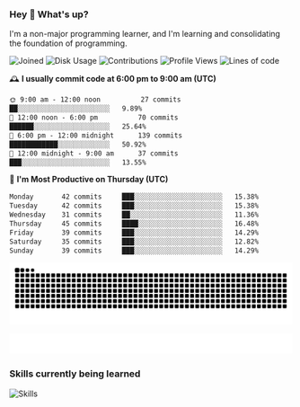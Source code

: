 ### Hey :wave: What's up?

I'm a non-major programming learner, and I'm learning and consolidating the foundation of programming.

<!--START_SECTION:waka-->
![Joined](http://img.shields.io/badge/Joined-7%20years%20ago-6D67E4?style=flat&labelColor=453C67)
![Disk Usage](http://img.shields.io/badge/Github%27s%20Storage-598.4%20MB-FD841F?style=flat&labelColor=E14D2A)
![Contributions](http://img.shields.io/badge/Contributions%20in%202023-225-7DCE13?style=flat&labelColor=2B7A0B)
![Profile Views](http://img.shields.io/badge/Profile%20Views-50-3AB4F2?style=flat&labelColor=0078AA)
![Lines of code](https://img.shields.io/badge/Lines%20of%20code-2%20Million%20Lines%20of%20code-FF8B8B?style=flat&labelColor=EB4747)

🕰️ **I usually commit code at 6:00 pm to 9:00 am (UTC)** 

```text
🌞 9:00 am - 12:00 noon          27 commits     ██░░░░░░░░░░░░░░░░░░░░░░░   9.89% 
🌆 12:00 noon - 6:00 pm          70 commits     ██████░░░░░░░░░░░░░░░░░░░   25.64% 
🌃 6:00 pm - 12:00 midnight      139 commits    ████████████░░░░░░░░░░░░░   50.92% 
🌙 12:00 midnight - 9:00 am      37 commits     ███░░░░░░░░░░░░░░░░░░░░░░   13.55%
```
📅 **I'm Most Productive on Thursday (UTC)** 

```text
Monday       42 commits     ███░░░░░░░░░░░░░░░░░░░░░░   15.38% 
Tuesday      42 commits     ███░░░░░░░░░░░░░░░░░░░░░░   15.38% 
Wednesday    31 commits     ██░░░░░░░░░░░░░░░░░░░░░░░   11.36% 
Thursday     45 commits     ████░░░░░░░░░░░░░░░░░░░░░   16.48% 
Friday       39 commits     ███░░░░░░░░░░░░░░░░░░░░░░   14.29% 
Saturday     35 commits     ███░░░░░░░░░░░░░░░░░░░░░░   12.82% 
Sunday       39 commits     ███░░░░░░░░░░░░░░░░░░░░░░   14.29%
```

<!--END_SECTION:waka-->

![Snake animation](https://raw.githubusercontent.com/dirname/dirname/output/snake.svg)

![metrics](github-metrics.svg)

### Skills currently being learned

![Skills](https://skillicons.dev/icons?i=linux,rust,go,solidity,typescript,bash,git,postgres,mysql,redis,mongo,docker,kubernetes,grafana,prometheus)
